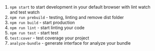 1. `npm start` to start development in your default browser with lint watch and test watch
2. `npm run prebuild` - testing, linting and remove dist folder
3. `npm run build` - start production
4. `npm run lint` - start linting your code
5. `npm run test` - start test
6. `test:cover` - test coverage your project
7. `analyze-bundle` - generate interface for analyze your bundle

